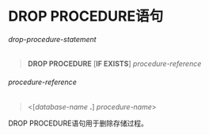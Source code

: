 # DROP PROCEDURE语句

###### drop-procedure-statement
> **DROP PROCEDURE** [**IF EXISTS**] *procedure-reference*

###### procedure-reference
> <[*database-name* **.**] *procedure-name*>

DROP PROCEDURE语句用于删除存储过程。